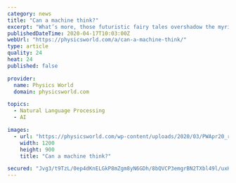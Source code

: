 ```yaml
---
category: news
title: "Can a machine think?"
excerpt: "What’s more, those futuristic fairy tales overshadow the myriad examples of the real-world benefits already delivered by AI research, such as language translation, as well as healthcare monitoring and diagnosis. As someone who often reports on how AI has become a crucial tool in many areas of science, I was particularly interested in ..."
publishedDateTime: 2020-04-17T10:03:00Z
webUrl: "https://physicsworld.com/a/can-a-machine-think/"
type: article
quality: 24
heat: 24
published: false

provider:
  name: Physics World
  domain: physicsworld.com

topics:
  - Natural Language Processing
  - AI

images:
  - url: "https://physicsworld.com/wp-content/uploads/2020/03/PWApr20_robot-thinking.jpg"
    width: 1200
    height: 900
    title: "Can a machine think?"

secured: "Jvg3/t9TzL/0ep4dKnELGkP8mZgm8yN6GDh/8bQVCP3emgrBN2TXbl49l/uxH18+GxLHmtSNsY5JMGT8wuyL5rhDJl2H1nILZToVBZRiVaqnp1ndsw3Vi2FWUNIkb4hpOrTpRqYTEMuaeyi32TaEypC+wbCOf0WG32kvjJA0ifC82CCg2LYVOm2x3nYH6qfszi8qShJP/XIQX0uH5jQ/yqBayyEBvS9AlagRigqU0kZ1WNSBrWpLxhM9da7EYYhGeFOoh4jOUaL3vq1Dt6REWyReYa7f7nSHN1l3UDZ2IKu0jOQOVnNJlBsYwdDkLS+Wp5NmhZ3eTVgoQ5QHDAMqYvW/FlsMe+ScZ305eLs82jdc9w1yRek2NETF7Fx8JpGnX63ze0BqslK4PWhgdItGS5bZsrx0fgWEneixS7TfO4EZJkvyLysRoZ13BxuvT0Dtj9pkGKIdvue8EA7IYQgwN099P4am+a0fpp1UbB+zglM=;jfVvE6ZGlhcyk97pMRbHjA=="
---
```


